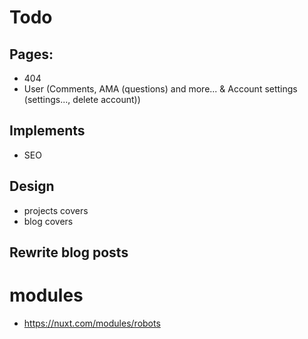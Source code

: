 # Todo

## Pages:
- 404
- User (Comments, AMA (questions) and more... & Account settings (settings..., delete account))

## Implements
- SEO

## Design
- projects covers
- blog covers

## Rewrite blog posts

# modules

- https://nuxt.com/modules/robots
